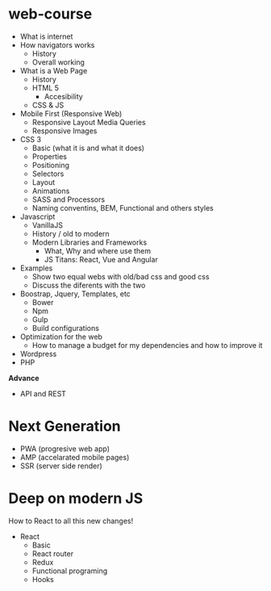 # web-course

- What is internet
- How navigators works
  - History
  - Overall working
- What is a Web Page
  - History
  - HTML 5
    - Accesibility
  - CSS & JS
- Mobile First (Responsive Web)
  - Responsive Layout
    Media Queries
  - Responsive Images
- CSS 3
  - Basic (what it is and what it does)
  - Properties
  - Positioning
  - Selectors
  - Layout
  - Animations
  - SASS and Processors
  - Naming conventins, BEM, Functional and others styles
- Javascript
  - VanillaJS
  - History / old to modern
  - Modern Libraries and Frameworks
    - What, Why and where use them
    - JS Titans: React, Vue and Angular
- Examples
  - Show two equal webs with old/bad css and good css
  - Discuss the diferents with the two
- Boostrap, Jquery, Templates, etc
  - Bower
  - Npm
  - Gulp
  - Build configurations
- Optimization for the web 
  - How to manage a budget for my dependencies and how to improve it
- Wordpress
- PHP


**Advance**
- API and REST

# Next Generation
- PWA (progresive web app)
- AMP (accelarated mobile pages)
- SSR (server side render)

# Deep on modern JS
How to React to all this new changes!
- React
  - Basic
  - React router
  - Redux
  - Functional programing
  - Hooks
